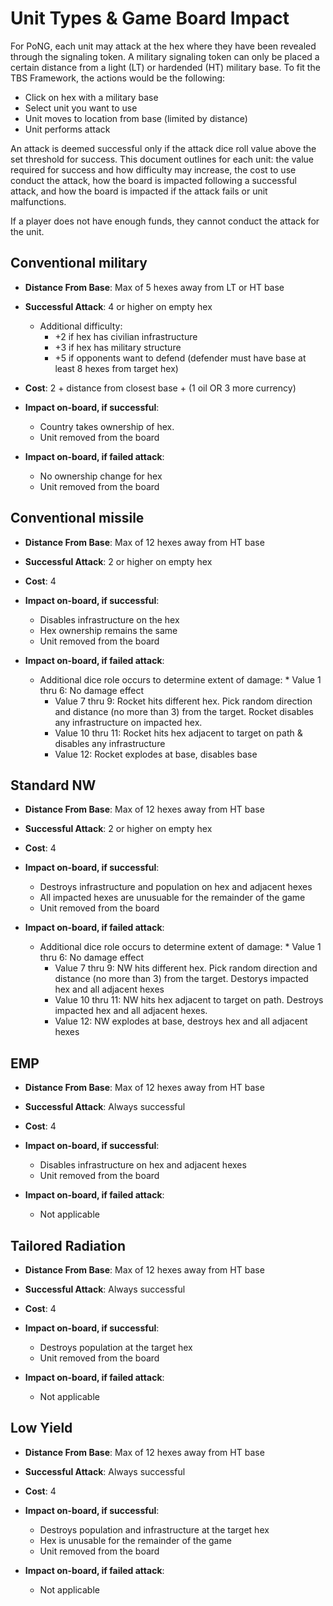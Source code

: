 
# Unit Types & Game Board Impact

For PoNG, each unit may attack at the hex where they have been revealed through the signaling token.  A military signaling token can only be placed a certain distance from a light (LT) or hardended (HT) military base.  To fit the TBS Framework, the actions would be the following:

* Click on hex with a military base
* Select unit you want to use 
* Unit moves to location from base (limited by distance)
* Unit performs attack 

An attack is deemed successful only if the attack dice roll value above the set threshold for success.  This document outlines for each unit:  the value required for success and how difficulty may increase, the cost to use conduct the attack, how the board is impacted following a successful attack, and how the board is impacted if the attack fails or unit malfunctions.  

If a player does not have enough funds, they cannot conduct the attack for the unit.  

## Conventional military
* **Distance From Base**:  Max of 5 hexes away from LT or HT base

* **Successful Attack**:  4 or higher on empty hex
	* Additional difficulty:
    	- +2 if hex has civilian infrastructure
    	- +3 if hex has military structure
    	- +5 if opponents want to defend (defender must have base at least 8 hexes from target hex)

* **Cost**: 2 + distance from closest base + (1 oil OR 3 more currency)
    
* **Impact on-board, if successful**:  
	* Country takes ownership of hex.
	* Unit removed from the board

* **Impact on-board, if failed attack**:  
	* No ownership change for hex
	* Unit removed from the board


## Conventional missile
* **Distance From Base**:  Max of 12 hexes away from HT base

* **Successful Attack**:  2 or higher on empty hex

* **Cost**: 4
    
* **Impact on-board, if successful**:  
	* Disables infrastructure on the hex
	* Hex ownership remains the same
	* Unit removed from the board

* **Impact on-board, if failed attack**:  
	* Additional dice role occurs to determine extent of damage:		* Value 1 thru 6:  No damage effect
		* Value 7 thru 9:  Rocket hits different hex.  Pick random direction and distance (no more than 3) from the target.  Rocket disables any infrastructure on impacted hex.
		* Value 10 thru 11:  Rocket hits hex adjacent to target on path & disables any infrastructure 
		* Value 12:  Rocket explodes at base, disables base


## Standard NW
* **Distance From Base**:  Max of 12 hexes away from HT base

* **Successful Attack**:  2 or higher on empty hex

* **Cost**: 4
    
* **Impact on-board, if successful**:  
	* Destroys infrastructure and population on hex and adjacent hexes
	* All impacted hexes are unusuable for the remainder of the game
	* Unit removed from the board

* **Impact on-board, if failed attack**:  
	* Additional dice role occurs to determine extent of damage:		* Value 1 thru 6:  No damage effect
		* Value 7 thru 9:  NW hits different hex.  Pick random direction and distance (no more than 3) from the target.    Destorys impacted hex and all adjacent hexes
		* Value 10 thru 11:  NW hits hex adjacent to target on path.  Destroys impacted hex and all adjacent hexes.
		* Value 12:  NW explodes at base, destroys hex and all adjacent hexes


## EMP
* **Distance From Base**:  Max of 12 hexes away from HT base

* **Successful Attack**:  Always successful

* **Cost**: 4
    
* **Impact on-board, if successful**:  
	* Disables infrastructure on hex and adjacent hexes
	* Unit removed from the board

* **Impact on-board, if failed attack**:  
	* Not applicable


## Tailored Radiation
* **Distance From Base**:  Max of 12 hexes away from HT base

* **Successful Attack**:  Always successful

* **Cost**: 4
    
* **Impact on-board, if successful**:  
	* Destroys population at the target hex
	* Unit removed from the board

* **Impact on-board, if failed attack**:  
	* Not applicable


## Low Yield
* **Distance From Base**:  Max of 12 hexes away from HT base

* **Successful Attack**:  Always successful

* **Cost**: 4
    
* **Impact on-board, if successful**:  
	* Destroys population and infrastructure at the target hex
	* Hex is unusable for the remainder of the game
	* Unit removed from the board

* **Impact on-board, if failed attack**:  
	* Not applicable